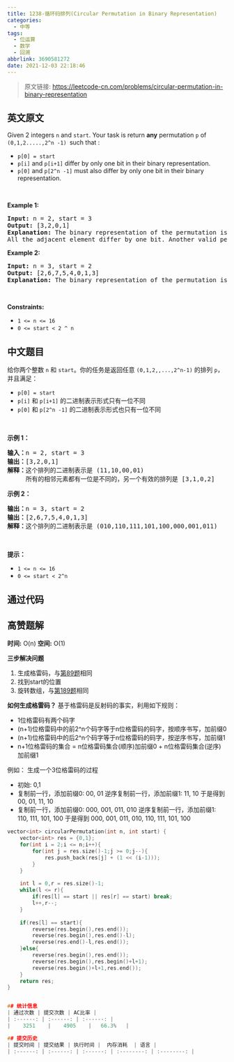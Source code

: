 ```yaml
---
title: 1238-循环码排列(Circular Permutation in Binary Representation)
categories:
  - 中等
tags:
  - 位运算
  - 数学
  - 回溯
abbrlink: 3690581272
date: 2021-12-03 22:18:46
---
```


> 原文链接: https://leetcode-cn.com/problems/circular-permutation-in-binary-representation


## 英文原文
<div><p>Given 2 integers <code>n</code> and <code>start</code>. Your task is return <strong>any</strong> permutation <code>p</code>&nbsp;of <code>(0,1,2.....,2^n -1) </code>such that :</p>

<ul>
	<li><code>p[0] = start</code></li>
	<li><code>p[i]</code> and <code>p[i+1]</code>&nbsp;differ by only one bit in their binary representation.</li>
	<li><code>p[0]</code> and <code>p[2^n -1]</code>&nbsp;must also differ by only one bit in their binary representation.</li>
</ul>

<p>&nbsp;</p>
<p><strong>Example 1:</strong></p>

<pre>
<strong>Input:</strong> n = 2, start = 3
<strong>Output:</strong> [3,2,0,1]
<strong>Explanation:</strong> The binary representation of the permutation is (11,10,00,01). 
All the adjacent element differ by one bit. Another valid permutation is [3,1,0,2]
</pre>

<p><strong>Example 2:</strong></p>

<pre>
<strong>Input:</strong> n = 3, start = 2
<strong>Output:</strong> [2,6,7,5,4,0,1,3]
<strong>Explanation:</strong> The binary representation of the permutation is (010,110,111,101,100,000,001,011).
</pre>

<p>&nbsp;</p>
<p><strong>Constraints:</strong></p>

<ul>
	<li><code>1 &lt;= n &lt;= 16</code></li>
	<li><code>0 &lt;= start&nbsp;&lt;&nbsp;2 ^ n</code></li>
</ul></div>

## 中文题目
<div><p>给你两个整数&nbsp;<code>n</code> 和 <code>start</code>。你的任务是返回任意 <code>(0,1,2,,...,2^n-1)</code> 的排列 <code>p</code>，并且满足：</p>

<ul>
	<li><code>p[0] = start</code></li>
	<li><code>p[i]</code> 和 <code>p[i+1]</code>&nbsp;的二进制表示形式只有一位不同</li>
	<li><code>p[0]</code> 和 <code>p[2^n -1]</code>&nbsp;的二进制表示形式也只有一位不同</li>
</ul>

<p>&nbsp;</p>

<p><strong>示例 1：</strong></p>

<pre><strong>输入：</strong>n = 2, start = 3
<strong>输出：</strong>[3,2,0,1]
<strong>解释：</strong>这个排列的二进制表示是 (11,10,00,01)
     所有的相邻元素都有一位是不同的，另一个有效的排列是 [3,1,0,2]
</pre>

<p><strong>示例 2：</strong></p>

<pre><strong>输出：</strong>n = 3, start = 2
<strong>输出：</strong>[2,6,7,5,4,0,1,3]
<strong>解释：</strong>这个排列的二进制表示是 (010,110,111,101,100,000,001,011)
</pre>

<p>&nbsp;</p>

<p><strong>提示：</strong></p>

<ul>
	<li><code>1 &lt;= n &lt;= 16</code></li>
	<li><code>0 &lt;= start&nbsp;&lt;&nbsp;2^n</code></li>
</ul>
</div>

## 通过代码
<RecoDemo>
</RecoDemo>


## 高赞题解
**时间:** O(n)
**空间:** O(1)

**三步解决问题**
1. 生成格雷码，与[第89题](https://leetcode-cn.com/problems/gray-code/)相同
2. 找到start的位置
3. 旋转数组，与[第189题](https://leetcode-cn.com/problems/rotate-array/)相同

**如何生成格雷码？**
基于格雷码是反射码的事实，利用如下规则：
- 1位格雷码有两个码字
- (n+1)位格雷码中的前2^n个码字等于n位格雷码的码字，按顺序书写，加前缀0
- (n+1)位格雷码中的后2^n个码字等于n位格雷码的码字，按逆序书写，加前缀1
- n+1位格雷码的集合 = n位格雷码集合(顺序)加前缀0 + n位格雷码集合(逆序)加前缀1

例如： 生成一个3位格雷码的过程
- 初始: 0,1
- 复制前一行，添加前缀0: 00, 01
逆序复制前一行，添加前缀1: 11, 10
于是得到 00, 01, 11, 10
- 复制前一行，添加前缀0: 000, 001, 011, 010
逆序复制前一行，添加前缀1: 110, 111, 101, 100
于是得到 000, 001, 011, 010, 110, 111, 101, 100


```C++ []
vector<int> circularPermutation(int n, int start) {
    vector<int> res = {0,1};
    for(int i = 2;i <= n;i++){
        for(int j = res.size()-1;j >= 0;j--){
            res.push_back(res[j] + (1 << (i-1)));
        }
    }
		
    int l = 0,r = res.size()-1;
    while(l <= r){
        if(res[l] == start || res[r] == start) break;
        l++,r--;
    }
		
    if(res[l] == start){
        reverse(res.begin(),res.end());
        reverse(res.begin(),res.end()-l);
        reverse(res.end()-l,res.end());
    }else{
        reverse(res.begin(),res.end());
        reverse(res.begin(),res.begin()+l+1);
        reverse(res.begin()+l+1,res.end());
    }
    return res;
}


## 统计信息
| 通过次数 | 提交次数 | AC比率 |
| :------: | :------: | :------: |
|    3251    |    4905    |   66.3%   |

## 提交历史
| 提交时间 | 提交结果 | 执行时间 |  内存消耗  | 语言 |
| :------: | :------: | :------: | :--------: | :--------: |
